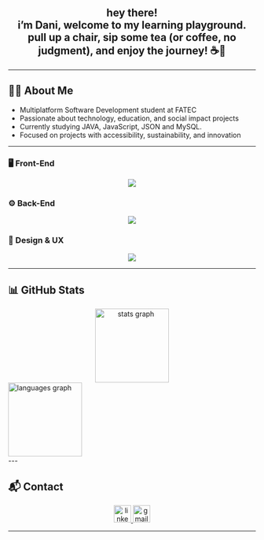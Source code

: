 <h2 align="center">hey there!<br>i’m Dani, welcome to my learning playground.<br> pull up a chair, sip some tea (or coffee, no judgment), and enjoy the journey! ☕🚀</h2>

---

## 👩‍💻 About Me

- Multiplatform Software Development student at FATEC  
- Passionate about technology, education, and social impact projects  
- Currently studying JAVA, JavaScript, JSON and MySQL.  
- Focused on projects with accessibility, sustainability, and innovation  

---

### 🖥️ Front-End

<p align="center">
  <a href="https://skillicons.dev">
    <img src="https://skillicons.dev/icons?i=html,css,javascript,bootstrap&theme=light" />
  </a>
</p>

### ⚙️ Back-End

<p align="center">
  <a href="https://skillicons.dev">
    <img src="https://skillicons.dev/icons?i=php,mysql&theme=light" />
  </a>
</p>

### 🎨 Design & UX

<p align="center">
  <a href="https://skillicons.dev">
    <img src="https://skillicons.dev/icons?i=figma,adobexd&theme=light" />
  </a>
</p>

---

## 📊 GitHub Stats

<div align="center">
  <img src="https://github-readme-stats.vercel.app/api?username=dvnxfx&hide_title=false&hide_rank=false&show_icons=true&include_all_commits=true&count_private=true&disable_animations=false&theme=dracula&locale=en&hide_border=false" height="150" alt="stats graph" />
</div>
<div>
   <img src="https://github-readme-stats.vercel.app/api/top-langs?username=dvnxfx&locale=en&hide_title=false&layout=compact&card_width=320&langs_count=5&theme=dracula&hide_border=false" height="150" alt="languages graph" />
</div>
---

## 📬 Contact

<div align="center">
  <a href="https://www.linkedin.com/in/danieli-fiel-reis-704914202/" target="_blank">
    <img src="https://img.shields.io/static/v1?message=LinkedIn&logo=linkedin&label=&color=0077B5&logoColor=white&labelColor=&style=for-the-badge" height="35" alt="linkedin logo" />
  </a>
  <a href="mailto:danielifiel99@gmail.com" target="_blank">
    <img src="https://img.shields.io/static/v1?message=Gmail&logo=gmail&label=&color=D14836&logoColor=white&labelColor=&style=for-the-badge" height="35" alt="gmail logo" />
  </a>
</div>

---
